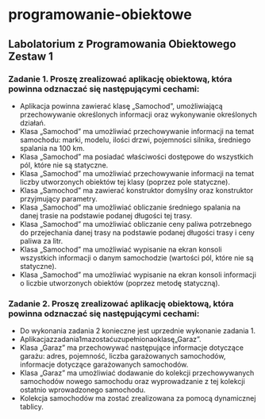 # programowanie-obiektowe

## Labolatorium z Programowania Obiektowego Zestaw 1

### Zadanie 1. Proszę zrealizować aplikację obiektową, która powinna odznaczać się następującymi cechami:
- Aplikacja powinna zawierać klasę „Samochod”, umożliwiającą przechowywanie określonych informacji oraz wykonywanie określonych działań.
- Klasa „Samochod” ma umożliwiać przechowywanie informacji na temat samochodu: marki, modelu, ilości drzwi, pojemności silnika, średniego spalania na 100 km.
- Klasa „Samochod” ma posiadać właściwości dostępowe do wszystkich pól, które nie są statyczne.
- Klasa „Samochod” ma umożliwiać przechowywanie informacji na temat liczby utworzonych obiektów tej
klasy (poprzez pole statyczne).
- Klasa „Samochod” ma zawierać konstruktor domyślny oraz konstruktor przyjmujący parametry.
- Klasa „Samochod” ma umożliwiać obliczanie średniego spalania na danej trasie na podstawie podanej długości tej trasy.
- Klasa „Samochod” ma umożliwiać obliczanie ceny paliwa potrzebnego do przejechania danej trasy na podstawie podanej długości trasy i ceny paliwa za litr.
- Klasa „Samochod” ma umożliwiać wypisanie na ekran konsoli wszystkich informacji o danym samochodzie (wartości pól, które nie są statyczne).
- Klasa „Samochod” ma umożliwiać wypisanie na ekran konsoli informacji o liczbie utworzonych obiektów (poprzez metodę statyczną).

### Zadanie 2. Proszę zrealizować aplikację obiektową, która powinna odznaczać się następującymi cechami:
- Do wykonania zadania 2 konieczne jest uprzednie wykonanie zadania 1.
- Aplikacjazzadania1mazostaćuzupełnionaoklasę„Garaz”.
- Klasa „Garaz” ma przechowywać następujące informacje dotyczące garażu: adres, pojemność, liczba garażowanych samochodów, informacje dotyczące garażowanych samochodów.
- Klasa „Garaz” ma umożliwiać dodawanie do kolekcji przechowywanych samochodów nowego samochodu oraz wyprowadzanie z tej kolekcji ostatnio wprowadzonego samochodu.
- Kolekcja samochodów ma zostać zrealizowana za pomocą dynamicznej tablicy.
